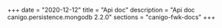 +++
date        = "2020-12-12"
title       = "Api doc"
description = "Api doc canigo.persistence.mongodb 2.2.0"
sections    = "canigo-fwk-docs"
+++